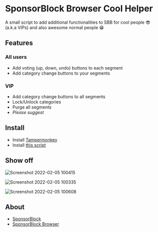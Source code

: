 # SponsorBlock Browser Cool Helper
A small script to add additional functionalities to SBB for cool people 😎 (a.k.a VIPs) and also awesome normal people 😁

## Features
### All users
- Add voting (up, down, undo) buttons to each segment
- Add category change buttons to your segments
### VIP
- Add category change buttons to all segments
- Lock/Unlock categories
- Purge all segments
- *Please suggest*

## Install
- Install [Tampermonkey](https://www.tampermonkey.net)
- Install [this script](https://raw.githubusercontent.com/ducng99/SBBCoolHelper/master/SBBCoolHelper.user.js)

## Show off
![Screenshot 2022-02-05 100415](https://user-images.githubusercontent.com/49080794/152603086-d4e66d2f-f62c-4478-8f5f-02bfa6d10efb.png)

![Screenshot 2022-02-05 100335](https://user-images.githubusercontent.com/49080794/152603084-ff093ff5-633d-4886-b82a-7b73605a1bde.png)

![Screenshot 2022-02-05 100608](https://user-images.githubusercontent.com/49080794/152603087-c18a3a1b-e277-4528-a547-c3eb2a30491d.png)

## About
- [SponsorBlock](https://sponsor.ajay.app/)
- [SponsorBlock Browser](https://sb.ltn.fi/)
